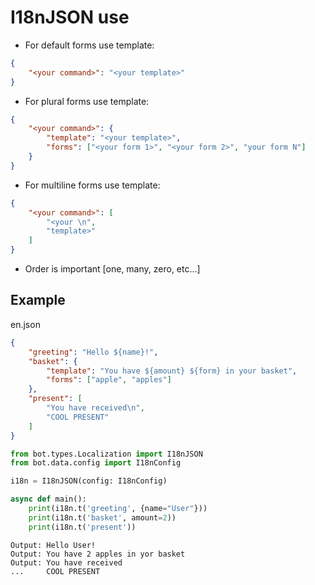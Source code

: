 # I18nJSON use

- For default forms use template:

```json
{
    "<your command>": "<your template>"
}
```

- For plural forms use template:

```json
{ 
    "<your command>": {
        "template": "<your template>",
        "forms": ["<your form 1>", "<your form 2>", "your form N"]
    }
}
```

- For multiline forms use template:

```json
{ 
    "<your command>": [
        "<your \n",
        "template>"
    ]
}
```

- Order is important [one, many, zero, etc...]

## Example

en.json

```json
{
    "greeting": "Hello ${name}!",
    "basket": {
        "template": "You have ${amount} ${form} in your basket",
        "forms": ["apple", "apples"]
    },
    "present": [
        "You have received\n",
        "COOL PRESENT"
    ]
}
```

```python
from bot.types.Localization import I18nJSON
from bot.data.config import I18nConfig

i18n = I18nJSON(config: I18nConfig)

async def main():
    print(i18n.t('greeting', {name="User"}))
    print(i18n.t('basket', amount=2))
    print(i18n.t('present'))
```

```
Output: Hello User!
Output: You have 2 apples in yor basket
Output: You have received
...     COOL PRESENT
```
